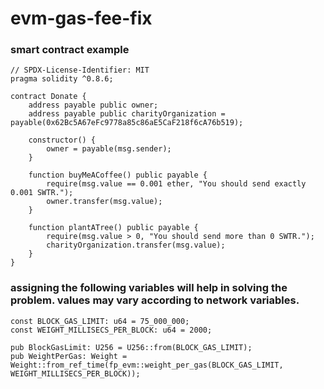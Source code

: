 # evm-gas-fee-fix

### smart contract example
```
// SPDX-License-Identifier: MIT
pragma solidity ^0.8.6;

contract Donate {
    address payable public owner;
    address payable public charityOrganization = payable(0x62Bc5A67eFc9778a85c86aE5CaF218f6cA76b519);
    
    constructor() {
        owner = payable(msg.sender);
    }
    
    function buyMeACoffee() public payable {
        require(msg.value == 0.001 ether, "You should send exactly 0.001 SWTR.");
        owner.transfer(msg.value);
    }
    
    function plantATree() public payable {
        require(msg.value > 0, "You should send more than 0 SWTR.");
        charityOrganization.transfer(msg.value);
    }
}
```

### assigning the following variables will help in solving the problem. values may vary according to network variables.
```
const BLOCK_GAS_LIMIT: u64 = 75_000_000;
const WEIGHT_MILLISECS_PER_BLOCK: u64 = 2000;
```

```
pub BlockGasLimit: U256 = U256::from(BLOCK_GAS_LIMIT);
pub WeightPerGas: Weight = Weight::from_ref_time(fp_evm::weight_per_gas(BLOCK_GAS_LIMIT, WEIGHT_MILLISECS_PER_BLOCK));
```
